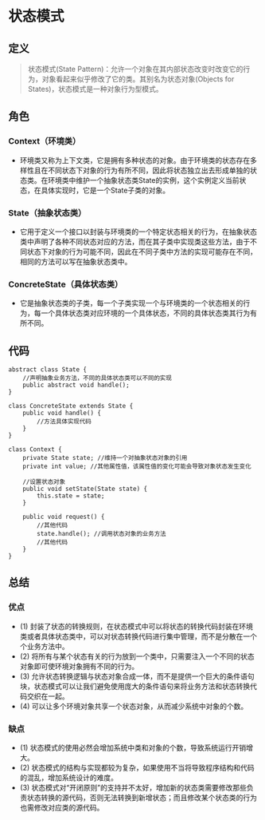 # 状态模式

## 定义

> 状态模式(State Pattern)：允许一个对象在其内部状态改变时改变它的行为，对象看起来似乎修改了它的类。其别名为状态对象(Objects for States)，状态模式是一种对象行为型模式。

## 角色

### Context（环境类）

- 环境类又称为上下文类，它是拥有多种状态的对象。由于环境类的状态存在多样性且在不同状态下对象的行为有所不同，因此将状态独立出去形成单独的状态类。在环境类中维护一个抽象状态类State的实例，这个实例定义当前状态，在具体实现时，它是一个State子类的对象。

### State（抽象状态类）

- 它用于定义一个接口以封装与环境类的一个特定状态相关的行为，在抽象状态类中声明了各种不同状态对应的方法，而在其子类中实现类这些方法，由于不同状态下对象的行为可能不同，因此在不同子类中方法的实现可能存在不同，相同的方法可以写在抽象状态类中。

### ConcreteState（具体状态类）

- 它是抽象状态类的子类，每一个子类实现一个与环境类的一个状态相关的行为，每一个具体状态类对应环境的一个具体状态，不同的具体状态类其行为有所不同。

## 代码

```
abstract class State {
    //声明抽象业务方法，不同的具体状态类可以不同的实现
    public abstract void handle();
}

class ConcreteState extends State {
	public void handle() {
		//方法具体实现代码
	}
}

class Context {
	private State state; //维持一个对抽象状态对象的引用
	private int value; //其他属性值，该属性值的变化可能会导致对象状态发生变化
	 
	//设置状态对象
	public void setState(State state) {
		this.state = state;
	}
	 
	public void request() {
		//其他代码
		state.handle(); //调用状态对象的业务方法
		//其他代码
	}
}
```

## 总结

### 优点

-  (1) 封装了状态的转换规则，在状态模式中可以将状态的转换代码封装在环境类或者具体状态类中，可以对状态转换代码进行集中管理，而不是分散在一个个业务方法中。
- (2) 将所有与某个状态有关的行为放到一个类中，只需要注入一个不同的状态对象即可使环境对象拥有不同的行为。
-  (3) 允许状态转换逻辑与状态对象合成一体，而不是提供一个巨大的条件语句块，状态模式可以让我们避免使用庞大的条件语句来将业务方法和状态转换代码交织在一起。
-  (4) 可以让多个环境对象共享一个状态对象，从而减少系统中对象的个数。

### 缺点

- (1) 状态模式的使用必然会增加系统中类和对象的个数，导致系统运行开销增大。
-  (2) 状态模式的结构与实现都较为复杂，如果使用不当将导致程序结构和代码的混乱，增加系统设计的难度。
-  (3) 状态模式对“开闭原则”的支持并不太好，增加新的状态类需要修改那些负责状态转换的源代码，否则无法转换到新增状态；而且修改某个状态类的行为也需修改对应类的源代码。
